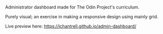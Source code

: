 Administrator dashboard made for The Odin Project's curriculum.

Purely visual; an exercise in making a responsive design using mainly grid.

Live preview here: https://jchantrell.github.io/admin-dashboard/